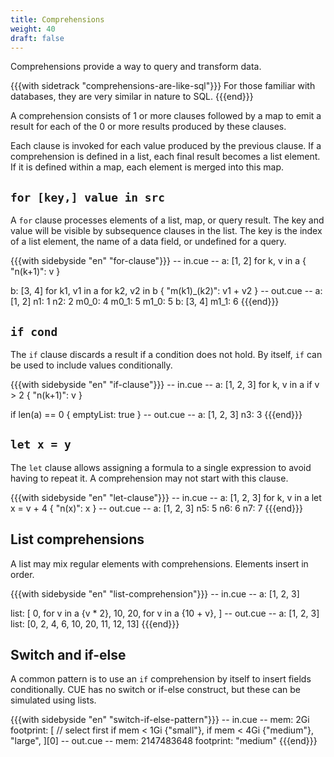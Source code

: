 ```yaml
---
title: Comprehensions
weight: 40
draft: false
---
```



Comprehensions provide a way to query and transform data.

{{{with sidetrack "comprehensions-are-like-sql"}}}
For those familiar with databases, they are very similar in nature to SQL.
{{{end}}}

A comprehension consists of 1 or more clauses followed by a map to emit a result
for each of the 0 or more results produced by these clauses.

Each clause is invoked for each value produced by the previous clause.
If a comprehension is defined in a list, each final result becomes a list
element.
If it is defined within a map, each element is merged into this map.

## `for [key,] value in src`

A `for` clause processes elements of a list, map, or query result.
The key and value will be visible by subsequence clauses in the list.
The key is the index of a list element, the name of a data field, or undefined
for a query.

{{{with sidebyside "en" "for-clause"}}}
-- in.cue --
a: [1, 2]
for k, v in a {
	"n\(k+1)": v
}

b: [3, 4]
for k1, v1 in a
for k2, v2 in b {
	"m\(k1)_\(k2)": v1 + v2
}
-- out.cue --
a: [1, 2]
n1:   1
n2:   2
m0_0: 4
m0_1: 5
m1_0: 5
b: [3, 4]
m1_1: 6
{{{end}}}

## `if cond`

The `if` clause discards a result if a condition does not hold.
By itself, `if` can be used to include values conditionally.

{{{with sidebyside "en" "if-clause"}}}
-- in.cue --
a: [1, 2, 3]
for k, v in a
if v > 2 {
	"n\(k+1)": v
}

if len(a) == 0 {
	emptyList: true
}
-- out.cue --
a: [1, 2, 3]
n3: 3
{{{end}}}

## `let x = y`

The `let` clause allows assigning a formula to a single expression to avoid
having to repeat it.
A comprehension may not start with this clause.

{{{with sidebyside "en" "let-clause"}}}
-- in.cue --
a: [1, 2, 3]
for k, v in a
let x = v + 4 {
	"n\(x)": x
}
-- out.cue --
a: [1, 2, 3]
n5: 5
n6: 6
n7: 7
{{{end}}}

<!-- TODO

reduce z=b  // to/ with

order x with a, b in expr

group [ref=]expr

-->

## List comprehensions

A list may mix regular elements with comprehensions.
Elements insert in order.

{{{with sidebyside "en" "list-comprehension"}}}
-- in.cue --
a: [1, 2, 3]

list: [
	0,
	for v in a {v * 2},
	10,
	20,
	for v in a {10 + v},
]
-- out.cue --
a: [1, 2, 3]
list: [0, 2, 4, 6, 10, 20, 11, 12, 13]
{{{end}}}

## Switch and if-else

A common pattern is to use an `if` comprehension by itself to insert fields
conditionally.
CUE has no switch or if-else construct, but these can be simulated using lists.

{{{with sidebyside "en" "switch-if-else-pattern"}}}
-- in.cue --
mem:       2Gi
footprint: [ // select first
		if mem < 1Gi {"small"},
		if mem < 4Gi {"medium"},
		"large",
][0]
-- out.cue --
mem:       2147483648
footprint: "medium"
{{{end}}}

